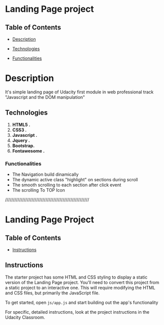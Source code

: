 # Landing Page project

## Table of Contents

- [Description](#description)

- [Technologies](##Technologies)

- [Functionalities](###Functionalities)


# Description

It's simple landing page of Udacity first module in web professional track "Javascript and the DOM manipulation"


## Technologies

 1. **HTML5 .**
 2. **CSS3 .**
 3. **Javascript .**
 4. **Jquery .**
 5. **Bootstrap.**
 6. **Fontawesome .**


 
### Functionalities

- The Navigation build dinamically
- The dynamic active class "highlight" on sections during scroll 
- The smooth scrolling  to each section after click event 
- The scrolling To TOP Icon















//////////////////////////////////////////////////////

# Landing Page Project

## Table of Contents

* [Instructions](#instructions)

## Instructions

The starter project has some HTML and CSS styling to display a static version of the Landing Page project. You'll need to convert this project from a static project to an interactive one. This will require modifying the HTML and CSS files, but primarily the JavaScript file.

To get started, open `js/app.js` and start building out the app's functionality

For specific, detailed instructions, look at the project instructions in the Udacity Classroom.
